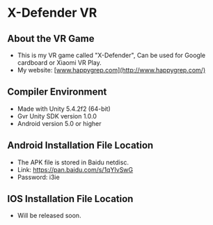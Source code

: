 # X-Defender VR

## About the VR Game
- This is my VR game called "X-Defender", Can be used for Google cardboard or Xiaomi VR Play.
- My website: [www.happygrep.com](http://www.happygrep.com/)

## Compiler Environment
- Made with Unity 5.4.2f2 (64-bit)
- Gvr Unity SDK version 1.0.0
- Android version 5.0 or higher

## Android Installation File Location
- The APK file is stored in Baidu netdisc.
- Link: https://pan.baidu.com/s/1qYIvSwG
- Password: i3ie

## IOS Installation File Location
- Will be released soon.
